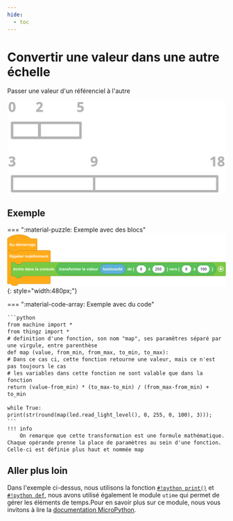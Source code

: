 ```yaml
---
hide:
  - toc
---
```


# Convertir une valeur dans une autre échelle
Passer une valeur d'un référenciel à l'autre

![map](map.svg)

## Exemple
=== ":material-puzzle: Exemple avec des blocs"
    ![Bloc transformer la valeur](transformer.png){: style="width:480px;"}

=== ":material-code-array: Exemple avec du code"

    ```python
    from machine import *
    from thingz import *
    # definition d'une fonction, son nom "map", ses paramêtres séparé par une virgule, entre parenthèse
    def map (value, from_min, from_max, to_min, to_max):
    # Dans ce cas ci, cette fonction retourne une valeur, mais ce n'est pas toujours le cas
    # les variables dans cette fonction ne sont valable que dans la fonction
    return (value-from_min) * (to_max-to_min) / (from_max-from_min) + to_min

    while True:
    print(str(round(map(led.read_light_level(), 0, 255, 0, 100), 3)));
    ```
    !!! info
        On remarque que cette transformation est une formule mathématique. Chaque opérande prenne la place de paramètres au sein d'une fonction. Celle-ci est définie plus haut et nommée map

## Aller plus loin
Dans l'exemple ci-dessus, nous utilisons la fonction [`#!python print()`](../communication/ecrire_dans_la_console.md) et [`#!python def`](../fonctions/fonction.md), nous avons utilisé également le module `utime` qui permet de gérer les éléments de temps.Pour en savoir plus sur ce module, nous vous invitons à lire la [documentation MicroPython](https://www.micropython.fr/reference/#/04.modules_standards/utime/00.module_time?id=module-utime).
